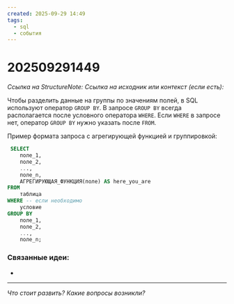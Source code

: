 ```yaml
---
created: 2025-09-29 14:49
tags:
  - sql
  - события
---
```

# 202509291449
*Ссылка на StructureNote:*
*Ссылка на исходник или контекст (если есть):* 

Чтобы разделить данные на группы по значениям полей, в SQL используют оператор `GROUP BY`. В запросе `GROUP BY` всегда располагается после условного оператора `WHERE`. Если `WHERE` в запросе нет, оператор `GROUP BY` нужно указать после `FROM`.

Пример формата запроса с агрегирующей функцией и группировкой:
```sql
 SELECT 
    поле_1, 
    поле_2, 
    ..., 
    поле_n, 
    АГРЕГИРУЮЩАЯ_ФУНКЦИЯ(поле) AS here_you_are
FROM
    таблица
WHERE -- если необходимо
    условие 
GROUP BY 
    поле_1, 
    поле_2, 
    ..., 
    поле_n;
```

### Связанные идеи:
* 
---

*Что стоит развить? Какие вопросы возникли?*